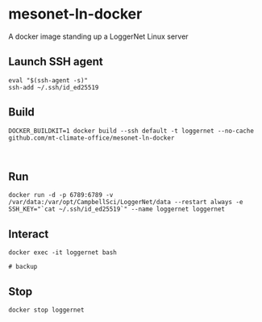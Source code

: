 # mesonet-ln-docker
A docker image standing up a LoggerNet Linux server

## Launch SSH agent
```
eval "$(ssh-agent -s)"
ssh-add ~/.ssh/id_ed25519
```

## Build
```
DOCKER_BUILDKIT=1 docker build --ssh default -t loggernet --no-cache github.com/mt-climate-office/mesonet-ln-docker



```

## Run
```
docker run -d -p 6789:6789 -v /var/data:/var/opt/CampbellSci/LoggerNet/data --restart always -e SSH_KEY="`cat ~/.ssh/id_ed25519`" --name loggernet loggernet
```

## Interact
```
docker exec -it loggernet bash

# backup

```

## Stop
```
docker stop loggernet
```